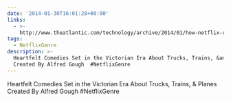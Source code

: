 ```yaml
---
date: '2014-01-30T16:01:28+00:00'
links:
  - >-
    http://www.theatlantic.com/technology/archive/2014/01/how-netflix-reverse-engineered-hollywood/282679/
tags:
  - NetflixGenre
description: >-
  Heartfelt Comedies Set in the Victorian Era About Trucks, Trains, &amp; Planes
  Created By Alfred Gough  #NetflixGenre
---
```

Heartfelt Comedies Set in the Victorian Era About Trucks, Trains, &amp; Planes Created By Alfred Gough  #NetflixGenre
